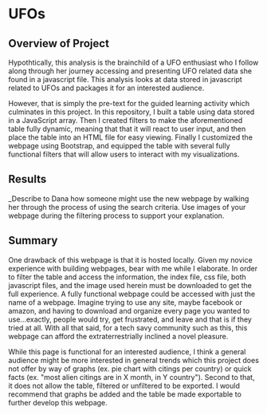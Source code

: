 # UFOs

## Overview of Project
Hypothtically, this analysis is the brainchild of a UFO enthusiast who I follow along through her journey accessing and presenting UFO related data she found in a javascript file. This analysis looks at data stored in javascript related to UFOs and packages it for an interested audience.

However, that is simply the pre-text for the guided learning activity which culminates in this project. In this repository, I built a table using data stored in a JavaScript array. Then I created filters to make the aforementioned table fully dynamic, meaning that that it will react to user input, and then place the table into an HTML file for easy viewing. Finally I customized the webpage using Bootstrap, and equipped the table with several fully functional filters that will allow users to interact with my visualizations.

## Results
_Describe to Dana how someone might use the new webpage by walking her through the process of using the search criteria. Use images of your webpage during the filtering process to support your explanation.

## Summary
One drawback of this webpage is that it is hosted locally. Given my novice experience with building webpages, bear with me while I elaborate. In order to filter the table and access the information, the index file, css file, both javascript files, and the image used herein must be downloaded to get the full experience. A fully functional webpage could be accessed with just the name of a webpage. Imagine trying to use any site, maybe facebook or amazon, and having to download and organize every page you wanted to use...exactly, people would try, get frustrated, and leave and that is if they tried at all. With all that said, for a tech savy community such as this, this webpage can afford the extraterrestrially inclined a novel pleasure. 

While this page is functional for an interested audience, I think a general audience might be more interested in general trends which this project does not offer by way of graphs (ex. pie chart with citings per country) or quick facts (ex. "most alien citings are in X month, in Y country"). Second to that, it does not allow the table, filtered or unfiltered to be exported. I would recommend that graphs be added and the table be made exportable to further develop this webpage.


